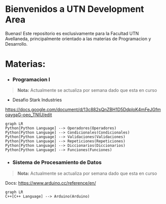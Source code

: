 
#  Bienvenidos a UTN Development Area

Buenas! Este repositorio es exclusivamente para la Facultad UTN Avellaneda, principalmente orientado a las materias de Programacion y Desarrollo.

#  Materias:
* ###  Programacion I
>  **Nota:** Actualmente se actualiza por semana dado que esta en curso

- Desafio Stark Industries

https://docs.google.com/document/d/13c882sQnZBH1D5DdploK4mFeJGfmoaygaG-oeo_TNIU/edit

```mermaid
graph LR
Python[Python Language] --> Operadores(Operadores)
Python[Python Language] --> Condicionales(Condicionales)
Python[Python Language] --> Validaciones(Validaciones)
Python[Python Language] --> Repeticiones(Repeticiones)
Python[Python Language] --> Diccionarios(Diccionarios)
Python[Python Language] --> Funciones(Funciones)
```
* ###  Sistema de Procesamiento de Datos
>  **Nota:** Actualmente se actualiza por semana dado que esta en curso

Docs: https://www.arduino.cc/reference/en/

```mermaid
graph LR
C++[C++ Language] --> Arduino(Arduino)
```